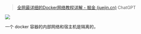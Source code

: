 > [全网最详细的Docker网络教程详解 - 掘金 (juejin.cn)](https://juejin.cn/post/7041923410649153543)
> ChatGPT

![](http://file.cfd.hhblog.top/myPicture/20240208220820.png)

一个 docker 容器的内部网络和宿主机是隔离的，